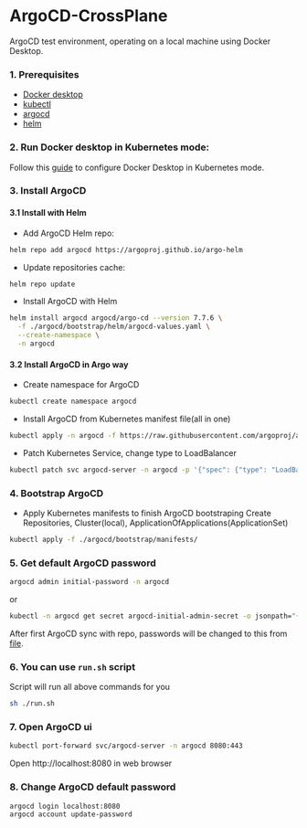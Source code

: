 # ArgoCD-CrossPlane
ArgoCD test environment, operating on a local machine using Docker Desktop.

### 1. Prerequisites
* [Docker desktop](https://www.docker.com/products/docker-desktop/)
* [kubectl](https://kubernetes.io/docs/tasks/tools/)
* [argocd](https://argo-cd.readthedocs.io/en/stable/cli_installation/)
* [helm](https://helm.sh/docs/intro/install/)

### 2. Run Docker desktop in Kubernetes mode:
Follow this [guide](https://docs.docker.com/desktop/features/kubernetes/) to configure Docker Desktop in Kubernetes mode.

### 3. Install ArgoCD
#### 3.1 Install with Helm
* Add ArgoCD Helm repo:
```bash
helm repo add argocd https://argoproj.github.io/argo-helm
```
* Update repositories cache:
```bash
helm repo update
```

* Install ArgoCD with Helm
```bash
helm install argocd argocd/argo-cd --version 7.7.6 \
  -f ./argocd/bootstrap/helm/argocd-values.yaml \
  --create-namespace \
  -n argocd
```
#### 3.2 Install ArgoCD in Argo way
* Create namespace for ArgoCD
```bash
kubectl create namespace argocd
```

* Install ArgoCD from Kubernetes manifest file(all in one)
```bash
kubectl apply -n argocd -f https://raw.githubusercontent.com/argoproj/argo-cd/stable/manifests/install.yaml
```

* Patch Kubernetes Service, change type to LoadBalancer
```bash
kubectl patch svc argocd-server -n argocd -p '{"spec": {"type": "LoadBalancer"}}'
```

### 4. Bootstrap ArgoCD
* Apply Kubernetes manifests to finish ArgoCD bootstraping
Create Repositories, Cluster(local), ApplicationOfApplications(ApplicationSet)
```bash
kubectl apply -f ./argocd/bootstrap/manifests/
```

### 5. Get default ArgoCD password
```bash
argocd admin initial-password -n argocd
```
or 
```bash
kubectl -n argocd get secret argocd-initial-admin-secret -o jsonpath="{.data.password}" | base64 -d
```
After first ArgoCD sync with repo, passwords will be changed to this from [file](./argocd/envs/dev/argocd/values.yaml).

### 6. You can use `run.sh` script
Script will run all above commands for you
```bash
sh ./run.sh
```

### 7. Open ArgoCD ui
```bash
kubectl port-forward svc/argocd-server -n argocd 8080:443
```
Open http://localhost:8080 in web browser

### 8. Change ArgoCD default password
```bash
argocd login localhost:8080
argocd account update-password
```

